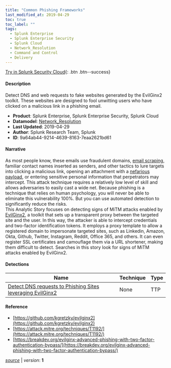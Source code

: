 ```yaml
---
title: "Common Phishing Frameworks"
last_modified_at: 2019-04-29
toc: true
toc_label: ""
tags:
  - Splunk Enterprise
  - Splunk Enterprise Security
  - Splunk Cloud
  - Network_Resolution
  - Command and Control
  - Delivery
---
```


[Try in Splunk Security Cloud](https://www.splunk.com/en_us/cyber-security.html){: .btn .btn--success}

#### Description

Detect DNS and web requests to fake websites generated by the EvilGinx2 toolkit. These websites are designed to fool unwitting users who have clicked on a malicious link in a phishing email. 

- **Product**: Splunk Enterprise, Splunk Enterprise Security, Splunk Cloud
- **Datamodel**: [Network_Resolution](https://docs.splunk.com/Documentation/CIM/latest/User/NetworkResolution)
- **Last Updated**: 2019-04-29
- **Author**: Splunk Research Team, Splunk
- **ID**: 9a64ab44-9214-4639-8163-7eaa2621bd61

#### Narrative

As most people know, these emails use fraudulent domains, [email scraping](https://www.cyberscoop.com/emotet-trojan-phishing-scraping-templates-cofense-geodo/), familiar contact names inserted as senders, and other tactics to lure targets into clicking a malicious link, opening an attachment with a [nefarious payload](https://www.cyberscoop.com/emotet-trojan-phishing-scraping-templates-cofense-geodo/), or entering sensitive personal information that perpetrators may intercept. This attack technique requires a relatively low level of skill and allows adversaries to easily cast a wide net. Because phishing is a technique that relies on human psychology, you will never be able to eliminate this vulnerability 100%. But you can use automated detection to significantly reduce the risks.\
This Analytic Story focuses on detecting signs of MiTM attacks enabled by [EvilGinx2](https://github.com/kgretzky/evilginx2), a toolkit that sets up a transparent proxy between the targeted site and the user. In this way, the attacker is able to intercept credentials and two-factor identification tokens. It employs a proxy template to allow a registered domain to impersonate targeted sites, such as Linkedin, Amazon, Okta, Github, Twitter, Instagram, Reddit, Office 365, and others. It can even register SSL certificates and camouflage them via a URL shortener, making them difficult to detect. Searches in this story look for signs of MiTM attacks enabled by EvilGinx2.

#### Detections

| Name        | Technique   | Type         |
| ----------- | ----------- |--------------|
| [Detect DNS requests to Phishing Sites leveraging EvilGinx2](/deprecated/detect_dns_requests_to_phishing_sites_leveraging_evilginx2/) | None| TTP |

#### Reference

* [https://github.com/kgretzky/evilginx2](https://github.com/kgretzky/evilginx2)
* [https://attack.mitre.org/techniques/T1192/](https://attack.mitre.org/techniques/T1192/)
* [https://breakdev.org/evilginx-advanced-phishing-with-two-factor-authentication-bypass/](https://breakdev.org/evilginx-advanced-phishing-with-two-factor-authentication-bypass/)



[*source*](https://github.com/splunk/security_content/tree/develop/stories/common_phishing_frameworks.yml) \| *version*: **1**